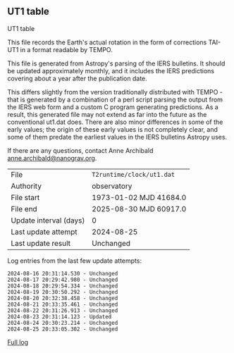 
## UT1 table

UT1 table

This file records the Earth's actual rotation in the form of
corrections TAI-UT1 in a format readable by TEMPO.

This file is generated from Astropy's parsing of the IERS
bulletins. It should be updated approximately monthly, and it
includes the IERS predictions covering about a year after the
publication date.

This differs slightly from the version traditionally distributed
with TEMPO - that is generated by a combination of a perl script
parsing the output from the IERS web form and a custom C program
generating predictions. As a result, this generated file may not
extend as far into the future as the conventional ut1.dat does.
There are also minor differences in some of the early values; the
origin of these early values is not completely clear, and some of
them predate the earliest values in the IERS bulletins Astropy uses.

If there are any questions, contact Anne Archibald
<anne.archibald@nanograv.org>.

|     |     |
|:--- |:--- |
| File | `T2runtime/clock/ut1.dat` |
| Authority | observatory |
| File start | 1973-01-02 MJD 41684.0 |
| File end | 2025-08-30 MJD 60917.0 |
| Update interval (days) | 0 |
| Last update attempt | 2024-08-25 |
| Last update result | Unchanged |

Log entries from the last few update attempts:
```
2024-08-16 20:31:14.530 - Unchanged
2024-08-17 20:29:42.980 - Unchanged
2024-08-18 20:29:54.334 - Unchanged
2024-08-19 20:30:50.292 - Unchanged
2024-08-20 20:32:38.458 - Unchanged
2024-08-21 20:33:35.461 - Unchanged
2024-08-22 20:31:26.913 - Unchanged
2024-08-23 20:31:14.123 - Updated
2024-08-24 20:30:23.214 - Unchanged
2024-08-25 20:33:05.302 - Unchanged
```
[Full log](https://raw.githubusercontent.com/ipta/pulsar-clock-corrections/main/log/T2runtime/clock/ut1.dat.log)

